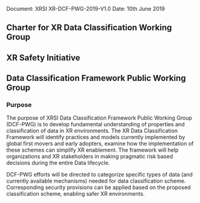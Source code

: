 Document: XRSI XR-DCF-PWG-2019-V1.0
Date: 10th June 2019

## Charter for XR Data Classification Working Group
## XR Safety Initiative
## Data Classification Framework Public Working Group

### Purpose

The purpose of XRSI Data Classification Framework Public Working Group (DCF-PWG) is to develop fundamental understanding of properties and classification of data in XR environments. The XR Data Classification Framework will identify practices and models currently implemented by global first movers and early adopters, examine how the implementation of these schemes can simplify XR enablement. The framework will help organizations and XR stakeholders in making pragmatic risk based decisions during the entire Data lifecycle.

DCF-PWG efforts will be directed to categorize specific types of data (and currently available mechanisms) needed for data classification scheme.  Corresponding security provisions can be applied based on the proposed classification scheme, enabling safer XR environments.
